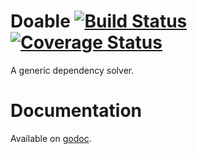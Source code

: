 Doable [![Build Status](https://travis-ci.org/casimir/doable.svg?branch=master)](https://travis-ci.org/casimir/doable) [![Coverage Status](https://coveralls.io/repos/casimir/doable/badge.png?branch=master)](https://coveralls.io/r/casimir/doable?branch=master)
===

A generic dependency solver.

# Documentation

Available on [godoc](http://godoc.org/github.com/casimir/doable).
